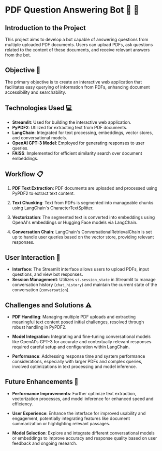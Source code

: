 # PDF Question Answering Bot :robot: :page_facing_up:

## Introduction to the Project

This project aims to develop a bot capable of answering questions from multiple uploaded PDF documents. Users can upload PDFs, ask questions related to the content of these documents, and receive relevant answers from the bot.

## Objective :dart:

The primary objective is to create an interactive web application that facilitates easy querying of information from PDFs, enhancing document accessibility and searchability.

## Technologies Used :computer:

- **Streamlit**: Used for building the interactive web application.
- **PyPDF2**: Utilized for extracting text from PDF documents.
- **LangChain**: Integrated for text processing, embeddings, vector stores, and conversational models.
- **OpenAI GPT-3 Model**: Employed for generating responses to user queries.
- **FAISS**: Implemented for efficient similarity search over document embeddings.

## Workflow :clipboard:

1. **PDF Text Extraction**: PDF documents are uploaded and processed using PyPDF2 to extract text content.

2. **Text Chunking**: Text from PDFs is segmented into manageable chunks using LangChain's CharacterTextSplitter.

3. **Vectorization**: The segmented text is converted into embeddings using OpenAI's embeddings or Hugging Face models via LangChain.

4. **Conversation Chain**: LangChain's ConversationalRetrievalChain is set up to handle user queries based on the vector store, providing relevant responses.

## User Interaction :speech_balloon:

- **Interface**: The Streamlit interface allows users to upload PDFs, input questions, and view bot responses.
- **Session Management**: Utilizes `st.session_state` in Streamlit to manage conversation history (`chat_history`) and maintain the current state of the conversation (`conversation`).

## Challenges and Solutions :warning:

- **PDF Handling**: Managing multiple PDF uploads and extracting meaningful text content posed initial challenges, resolved through robust handling in PyPDF2.
  
- **Model Integration**: Integrating and fine-tuning conversational models like OpenAI's GPT-3 for accurate and contextually relevant responses required careful setup and configuration within LangChain.
  
- **Performance**: Addressing response time and system performance considerations, especially with larger PDFs and complex queries, involved optimizations in text processing and model inference.

## Future Enhancements :rocket:

- **Performance Improvements**: Further optimize text extraction, vectorization processes, and model inference for enhanced speed and efficiency.
  
- **User Experience**: Enhance the interface for improved usability and engagement, potentially integrating features like document summarization or highlighting relevant passages.
  
- **Model Selection**: Explore and integrate different conversational models or embeddings to improve accuracy and response quality based on user feedback and ongoing research.
